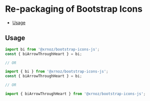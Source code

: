 # Re-packaging of Bootstrap Icons

- [Usage](#usage)

## Usage

```typescript
import bi from '@xrnoz/bootstrap-icons-js';
const { biArrowThroughHeart } = bi;

// OR

import { bi } from '@xrnoz/bootstrap-icons-js';
const { biArrowThroughHeart } = bi;

// OR

import { biArrowThroughHeart } from '@xrnoz/bootstrap-icons-js';
```
